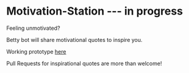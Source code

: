 # Motivation-Station --- in progress
Feeling unmotivated?

Betty bot will share motivational quotes to inspire you.

Working prototype [here](http://deeheber.github.io/Motivation-Station/)

Pull Requests for inspirational quotes are more than welcome!
